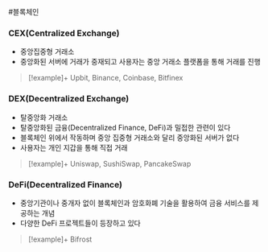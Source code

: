 ---
---

#블록체인 
### CEX(Centralized Exchange)
+ 중앙집중형 거래소
+ 중앙화된 서버에 거래가 중재되고 사용자는 중앙 거래소 플랫폼을 통해 거래를 진행

> [!example]+ 
> Upbit, Binance, Coinbase, Bitfinex

### DEX(Decentralized Exchange)
+ 탈중앙화 거래소
+ 탈중앙화된 금융(Decentralized Finance, DeFi)과 밀접한 관련이 있다
+ 블록체인 위에서 작동하며 중앙 집중형 거래소와 달리 중앙화된 서버가 없다
+ 사용자는 개인 지갑을 통해 직접 거래

> [!example]+ 
> Uniswap, SushiSwap, PancakeSwap
### DeFi(Decentralized Finance)
+ 중앙기관이나 중개자 없이 블록체인과 암호화폐 기술을 활용하여 금융 서비스를 제공하는 개념
+ 다양한 DeFi 프로젝트들이 등장하고 있다

> [!example]+ 
> Bifrost